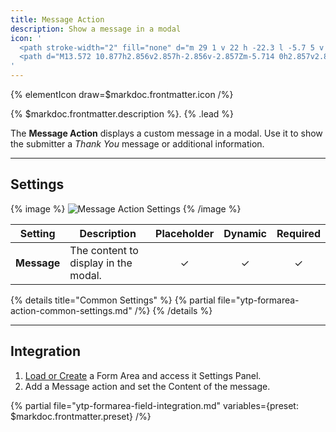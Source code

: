 ```yaml
---
title: Message Action
description: Show a message in a modal
icon: '
  <path stroke-width="2" fill="none" d="m 29 1 v 22 h -22.3 l -5.7 5 v -27 z"/>
  <path d="M13.572 10.877h2.856v2.857h-2.856v-2.857Zm-5.714 0h2.857v2.857H7.858v-2.857Zm11.426 0h2.858v2.857h-2.858v-2.857Z"/>
'
---
```


{% elementIcon draw=$markdoc.frontmatter.icon /%}

{% $markdoc.frontmatter.description %}. {% .lead %}

The **Message Action** displays a custom message in a modal. Use it to show the submitter a *Thank You* message or additional information.

---

## Settings

{% image %}
![Message Action Settings](/next/assets/ytp/forms/action-message-settings.webp)
{% /image %}

| Setting | Description | Placeholder | Dynamic | Required |
| ------- | ----------- | :---------: | :-----: | :------: |
| **Message** | The content to display in the modal. | &#x2713; | &#x2713; | &#x2713; |

{% details title="Common Settings" %}
    {% partial file="ytp-formarea-action-common-settings.md" /%}
{% /details %}

---

## Integration

1. [Load or Create](../integration) a Form Area and access it Settings Panel.
1. Add a Message action and set the Content of the message.

{% partial file="ytp-formarea-field-integration.md" variables={preset: $markdoc.frontmatter.preset} /%}
